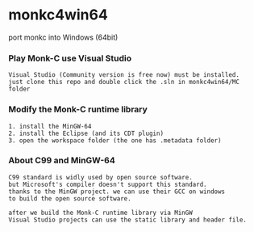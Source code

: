 # monkc4win64

port monkc into Windows (64bit)

### Play Monk-C use Visual Studio

	Visual Studio (Community version is free now) must be installed.
    just clone this repo and double click the .sln in monkc4win64/MC folder

### Modify the Monk-C runtime library

    1. install the MinGW-64
    2. install the Eclipse (and its CDT plugin)
    3. open the workspace folder (the one has .metadata folder)

### About C99 and MinGW-64

    C99 standard is widly used by open source software.
    but Microsoft's compiler doesn't support this standard.
    thanks to the MinGW project. we can use their GCC on windows
    to build the open source software.

    after we build the Monk-C runtime library via MinGW
    Visual Studio projects can use the static library and header file.
    